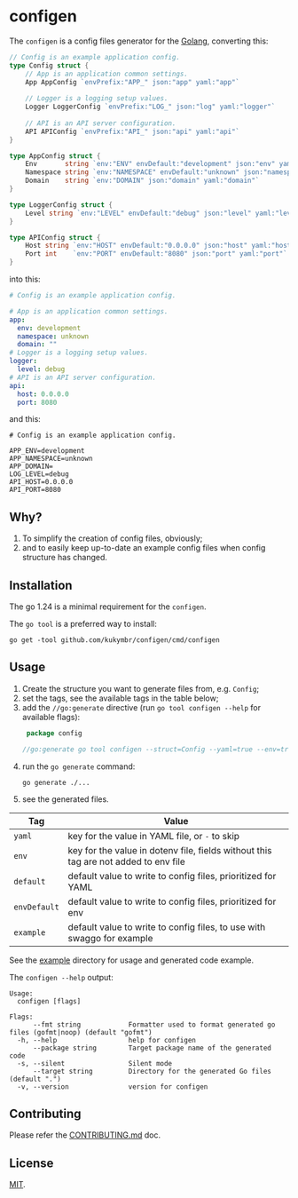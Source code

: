 # configen

The `configen` is a config files generator for the [Golang](https://go.dev), converting this:

```go
// Config is an example application config.
type Config struct {
    // App is an application common settings.
    App AppConfig `envPrefix:"APP_" json:"app" yaml:"app"`
    
    // Logger is a logging setup values.
    Logger LoggerConfig `envPrefix:"LOG_" json:"log" yaml:"logger"`
    
    // API is an API server configuration.
    API APIConfig `envPrefix:"API_" json:"api" yaml:"api"`
}

type AppConfig struct {
    Env       string `env:"ENV" envDefault:"development" json:"env" yaml:"env"`
    Namespace string `env:"NAMESPACE" envDefault:"unknown" json:"namespace" yaml:"namespace"`
    Domain    string `env:"DOMAIN" json:"domain" yaml:"domain"`
}

type LoggerConfig struct {
    Level string `env:"LEVEL" envDefault:"debug" json:"level" yaml:"level"`
}

type APIConfig struct {
    Host string `env:"HOST" envDefault:"0.0.0.0" json:"host" yaml:"host"`
    Port int    `env:"PORT" envDefault:"8080" json:"port" yaml:"port"`
}
```

into this:

```yaml
# Config is an example application config.

# App is an application common settings.
app:
  env: development
  namespace: unknown
  domain: ""
# Logger is a logging setup values.
logger:
  level: debug
# API is an API server configuration.
api:
  host: 0.0.0.0
  port: 8080
```

and this:

```dotenv
# Config is an example application config.

APP_ENV=development
APP_NAMESPACE=unknown
APP_DOMAIN=
LOG_LEVEL=debug
API_HOST=0.0.0.0
API_PORT=8080
```

## Why?

1. To simplify the creation of config files, obviously;
2. and to easily keep up-to-date an example config files when config structure has changed.

## Installation

The go 1.24 is a minimal requirement for the `configen`.

The `go tool` is a preferred way to install:

```shell
go get -tool github.com/kukymbr/configen/cmd/configen
```

## Usage

1. Create the structure you want to generate files from, e.g. `Config`;
2. set the tags, see the available tags in the table below;
3. add the `//go:generate` directive (run `go tool configen --help` for available flags):
   ```go
    package config  

   //go:generate go tool configen --struct=Config --yaml=true --env=true
   ```
4. run the `go generate` command:
   ```shell
   go generate ./...
   ```
5. see the generated files.

| Tag          | Value                                                                               |
|--------------|-------------------------------------------------------------------------------------|
| `yaml`       | key for the value in YAML file, or `-` to skip                                      |
| `env`        | key for the value in dotenv file, fields without this tag are not added to env file |
| `default`    | default value to write to config files, prioritized for YAML                        |
| `envDefault` | default value to write to config files, prioritized for env                         |
| `example`    | default value to write to config files, to use with swaggo for example              |

See the [example](example) directory for usage and generated code example.

The `configen --help` output:

```text
Usage:
  configen [flags]

Flags:
      --fmt string            Formatter used to format generated go files (gofmt|noop) (default "gofmt")
  -h, --help                  help for configen
      --package string        Target package name of the generated code 
  -s, --silent                Silent mode
      --target string         Directory for the generated Go files (default ".")
  -v, --version               version for configen
```

## Contributing

Please refer the [CONTRIBUTING.md](CONTRIBUTING.md) doc.

## License

[MIT](LICENSE).